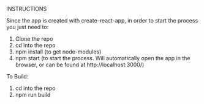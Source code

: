 INSTRUCTIONS

Since the app is created with create-react-app, in order to start the process you just need to:

1. Clone the repo
2. cd into the repo
3. npm install (to get node-modules)
4. npm start (to start the process. Will automatically open the app in the browser, or can be found at http://localhost:3000/)

To Build:

1. cd into the repo
2. npm run build
